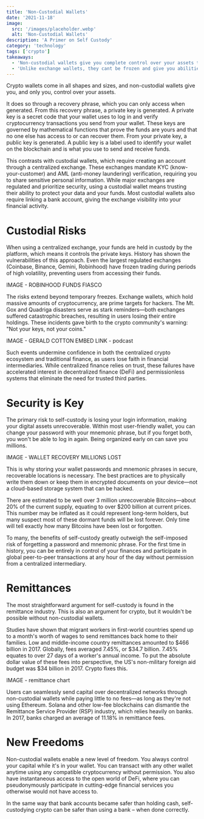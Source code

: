 ```yaml
---
title: 'Non-Custodial Wallets'
date: '2021-11-18'
image:
  src: '/images/placeholder.webp'
  alt: 'Non-Custodial Wallets'
description: 'A Primer on Self Custody'
category: 'technology'
tags: ['crypto']
takeaways:
  - 'Non-custodial wallets give you complete control over your assets through recovery phrases and private keys that only you can access when handled correctly.'
  - 'Unlike exchange wallets, they cant be frozen and give you abilities on-chain that are only possible with self-custody.'
---
```


Crypto wallets come in all shapes and sizes, and non-custodial wallets give you, and only you, control over your assets.

It does so through a recovery phrase, which you can only access when generated. From this recovery phrase, a private key is generated. A private key is a secret code that your wallet uses to log in and verify cryptocurrency transactions you send from your wallet. These keys are governed by mathematical functions that prove the funds are yours and that no one else has access to or can recover them. From your private key, a public key is generated. A public key is a label used to identify your wallet on the blockchain and is what you use to send and receive funds.

This contrasts with custodial wallets, which require creating an account through a centralized exchange. These exchanges mandate KYC (know-your-customer) and AML (anti-money laundering) verification, requiring you to share sensitive personal information. While major exchanges are regulated and prioritize security, using a custodial wallet means trusting their ability to protect your data and your funds. Most custodial wallets also require linking a bank account, giving the exchange visibility into your financial activity.

# Custodial Risks

When using a centralized exchange, your funds are held in custody by the platform, which means it controls the private keys. History has shown the vulnerabilities of this approach. Even the largest regulated exchanges (Coinbase, Binance, Gemini, Robinhood) have frozen trading during periods of high volatility, preventing users from accessing their funds.

IMAGE - ROBINHOOD FUNDS FIASCO

The risks extend beyond temporary freezes. Exchange wallets, which hold massive amounts of cryptocurrency, are prime targets for hackers. The Mt. Gox and Quadriga disasters serve as stark reminders—both exchanges suffered catastrophic breaches, resulting in users losing their entire holdings. These incidents gave birth to the crypto community's warning: "Not your keys, not your coins."

IMAGE - GERALD COTTON
EMBED LINK - podcast

Such events undermine confidence in both the centralized crypto ecosystem and traditional finance, as users lose faith in financial intermediaries. While centralized finance relies on trust, these failures have accelerated interest in decentralized finance (DeFi) and permissionless systems that eliminate the need for trusted third parties.

# Security is Key

The primary risk to self-custody is losing your login information, making your digital assets unrecoverable. Within most user-friendly wallet, you can change your password with your mnemonic phrase, but if you forget both, you won't be able to log in again. Being organized early on can save you millions.

IMAGE - WALLET RECOVERY MILLIONS LOST

This is why storing your wallet passwords and mnemonic phrases in secure, recoverable locations is necessary. The best practices are to physically write them down or keep them in encrypted documents on your device—not a cloud-based storage system that can be hacked.

There are estimated to be well over 3 million unrecoverable Bitcoins—about 20% of the current supply, equating to over $200 billion at current prices. This number may be inflated as it could represent long-term holders, but many suspect most of these dormant funds will be lost forever. Only time will tell exactly how many Bitcoins have been lost or forgotten.

To many, the benefits of self-custody greatly outweigh the self-imposed risk of forgetting a password and mnemonic phrase. For the first time in history, you can be entirely in control of your finances and participate in global peer-to-peer transactions at any hour of the day without permission from a centralized intermediary.

# Remittances

The most straightforward argument for self-custody is found in the remittance industry. This is also an argument for crypto, but it wouldn't be possible without non-custodial wallets.

Studies have shown that migrant workers in first-world countries spend up to a month's worth of wages to send remittances back home to their families. Low and middle-income country remittances amounted to $466 billion in 2017. Globally, fees averaged 7.45%, or $34.7 billion. 7.45% equates to over 27 days of a worker's annual income. To put the absolute dollar value of these fees into perspective, the US's non-military foreign aid budget was $34 billion in 2017. Crypto fixes this.

IMAGE - remittance chart

Users can seamlessly send capital over decentralized networks through non-custodial wallets while paying little to no fees—as long as they're not using Ethereum. Solana and other low-fee blockchains can dismantle the Remittance Service Provider (RSP) industry, which relies heavily on banks. In 2017, banks charged an average of 11.18% in remittance fees.

# New Freedoms

Non-custodial wallets enable a new level of freedom. You always control your capital while it's in your wallet. You can transact with any other wallet anytime using any compatible cryptocurrency without permission. You also have instantaneous access to the open world of DeFi, where you can pseudonymously participate in cutting-edge financial services you otherwise would not have access to.

In the same way that bank accounts became safer than holding cash, self-custodying crypto can be safer than using a bank – when done correctly.
